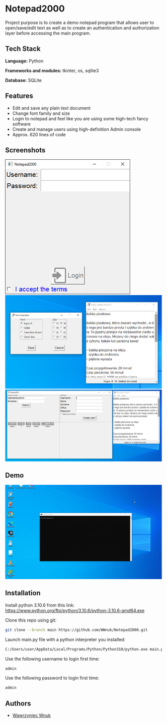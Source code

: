 
# Notepad2000

Project purpose is to create a demo notepad program that allows user to open/save/edit text as well as to create an authentication and authorization layer before accessing the main program.


## Tech Stack

**Language:** Python

**Frameworks and modules:** tkinter, os, sqlite3

**Database:** SQLite

## Features

- Edit and save any plain text document
- Change font family and size
- Login to notepad and feel like you are using some high-tech fancy software
- Create and manage users using high-definition Admin console
- Approx. 620 lines of code


## Screenshots

![](https://github.com/WWnuk/Notepad2000/blob/5080abaefb8d87d67868c27356f168b1a782ba71/media/demo1.png)
![](https://github.com/WWnuk/Notepad2000/blob/5080abaefb8d87d67868c27356f168b1a782ba71/media/demo2.png)
![](https://github.com/WWnuk/Notepad2000/blob/5080abaefb8d87d67868c27356f168b1a782ba71/media/demo3.png)





## Demo

![](https://github.com/WWnuk/Notepad2000/blob/5080abaefb8d87d67868c27356f168b1a782ba71/media/demo_gif.gif)


## Installation

Install python 3.10.6 from this link: https://www.python.org/ftp/python/3.10.6/python-3.10.6-amd64.exe

Clone this repo using git:
```bash
git clone --branch main https://github.com/WWnuk/Notepad2000.git
```

Launch main.py file with a python interpreter you installed:
```bash
C:/Users/user/AppData/Local/Programs/Python/Python310/python.exe main.py
```
Use the following username to login first time:
```bash
admin
```
Use the following password to login first time:
```bash
admin
```
## Authors

- [Wawrzyniec Wnuk](https://github.com/WWnuk)

